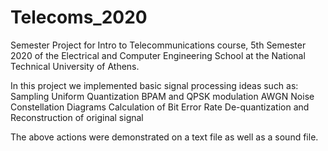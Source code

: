# Telecoms_2020
Semester Project for Intro to Telecommunications course, 5th Semester 2020 of the Electrical and Computer Engineering School at the National Technical University of Athens.

In this project we implemented basic signal processing ideas such as:
 Sampling
 Uniform Quantization
 BPAM and QPSK modulation
 AWGN Noise
 Constellation Diagrams
 Calculation of Bit Error Rate
 De-quantization and Reconstruction of original signal
 
 The above actions were demonstrated on a text file as well as a sound file.
